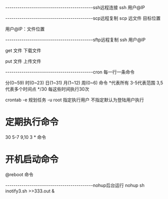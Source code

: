 -------------------------------------------ssh远程连接
ssh 用户@IP

-------------------------------------------scp远程复制
scp 远文件 目标位置

用户@IP：文件位置

-------------------------------------------sftp远程复制
ssh 用户@IP

get 文件    下载文件

put 文件    上传文件

-------------------------------------------cron
每一行一条命令

分(0~59) 时(0~23) 日(1~31) 月(1~12) 周(0~6) 命令
*代表所有    3-5代表范围    3,5代表多个时间点    */30 每这些时间执行30次

crontab -e    规划任务
    -u root    指定执行用户 不指定默认为登陆用户执行

# 定期执行命令
30 5-7 9,10 3 * 命令

# 开机启动命令
@reboot 命令


-------------------------------------------nohup后台运行
nohup sh inotify3.sh >>333.out & 







